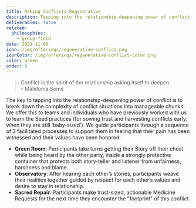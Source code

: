 ```yaml
---
title: Making Conflicts Regenerative
description: Tapping into the relationship-deepening power of conflict.
deliverables: false
related:
  philosophies:
    - group-field
date: 2021-11-06
icon: /img/offerings/regenerative-conflict.png
iconColor: /img/offerings/regenerative-conflict-color.png
color: green
order: 6
---
```


> Conflict is the spirit of the relationship asking itself to deepen. <br>
> – Malidoma Somé

The key to tapping into the relationship-deepening power of conflict is to break down the complexity of conflict situations into manageable chunks. We offer this to teams and individuals who have previously worked with us to learn the Seed practices (for sowing trust and harvesting conflicts early, when they are still ‘baby-sized’). We guide participants through a sequence of 3 facilitated processes to support them in feeling that their pain has been witnessed and their values have been honored: 

- **Green Room**: Participants take turns getting their Story off their chest while being heard by the other party, inside a strongly protective container that protects both story-teller and listener from unfairness, harshness and blame. 
- **Observatory**: After hearing each other’s stories, participants weave their realities together guided by respect for each other’s values and desire to stay in relationship.
- **Sacred Repair**: Participants make trust-sized, actionable Medicine Requests for the next time they encounter the "footprint" of this conflict. 
